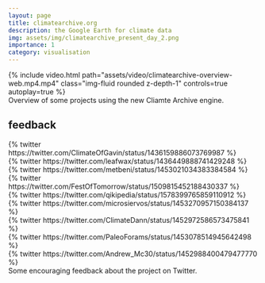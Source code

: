 ```yaml
---
layout: page
title: climatearchive.org
description: the Google Earth for climate data
img: assets/img/climatearchive_present_day_2.png
importance: 1
category: visualisation
---
```


<div class="row mt-3">
    <div class="col-sm mt-3 mt-md-0">
        {% include video.html path="assets/video/climatearchive-overview-web.mp4.mp4" class="img-fluid rounded z-depth-1" controls=true autoplay=true %}
    </div>
</div>
<div class="caption">
    Overview of some projects using the new Cliamte Archive engine.
</div>

## feedback



<div class="row justify-content-sm-center">
    <div class="col-sm-4 mt-3 mt-md-0">
        {% twitter https://twitter.com/ClimateOfGavin/status/1436159886073769987 %}
    </div>
    <div class="col-sm-4 mt-3 mt-md-0">
        {% twitter https://twitter.com/leafwax/status/1436449888741429248 %}
    </div>
    <div class="col-sm-4 mt-3 mt-md-0">
        {% twitter https://twitter.com/metbeni/status/1453021034383384584 %}
    </div>

</div>

<div class="row justify-content-sm-center">
    <div class="col-sm-4 mt-3 mt-md-0">
        {% twitter https://twitter.com/FestOfTomorrow/status/1509815452188430337 %}
    </div>
    <div class="col-sm-4 mt-3 mt-md-0">
        {% twitter https://twitter.com/qikipedia/status/1578399765859110912 %}
    </div>
    <div class="col-sm-4 mt-3 mt-md-0">
        {% twitter https://twitter.com/microsiervos/status/1453270957150384137 %}
    </div>

</div>

<div class="row justify-content-sm-center">
    <div class="col-sm-4 mt-3 mt-md-0">
        {% twitter https://twitter.com/ClimateDann/status/1452972586573475841 %}
    </div>
    <div class="col-sm-4 mt-3 mt-md-0">
        {% twitter https://twitter.com/PaleoForams/status/1453078514945642498 %}
    </div>
    <div class="col-sm-4 mt-3 mt-md-0">
        {% twitter https://twitter.com/Andrew_Mc30/status/1452988400479477770 %}
    </div>

</div>



<div class="caption">
    Some encouraging feedback about the project on Twitter.
</div>
